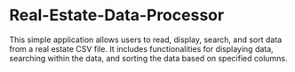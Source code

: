 # Real-Estate-Data-Processor
This simple application allows users to read, display, search, and sort data from a real estate CSV file. It includes functionalities for displaying data, searching within the data, and sorting the data based on specified columns.
